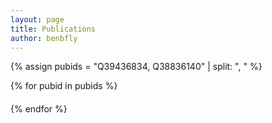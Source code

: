 ```yaml
---
layout: page
title: Publications
author: benbfly
---
```



{% assign pubids = "Q39436834, Q38836140" | split: ", " %}

{% for pubid in pubids %}


<div class="card text-white bg-primary mb-3">
  <div class="card-header" id="citeheader"></div>
  <div class="card-body">
    <h4 class="card-title" id="citename"></h4>
    <p class="card-text" id="{{pubid}}"></p>
  </div>
</div>
<script class="code">
     $('#citename').html("hiya")
     $('#citeheader').html("hiya")
     Cite.async(["{{pubid}}"], function(wikidata) {
     htmlOutput = wikidata.get(opt)
     $('#{{pubid}}').html(htmlOutput)
     _altmetric_embed_init()
   })
</script>

{% endfor %}



